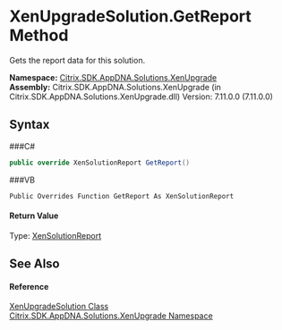# XenUpgradeSolution.GetReport Method 
 

Gets the report data for this solution.

**Namespace:**&nbsp;<a href="N_Citrix_SDK_AppDNA_Solutions_XenUpgrade">Citrix.SDK.AppDNA.Solutions.XenUpgrade</a><br />**Assembly:**&nbsp;Citrix.SDK.AppDNA.Solutions.XenUpgrade (in Citrix.SDK.AppDNA.Solutions.XenUpgrade.dll) Version: 7.11.0.0 (7.11.0.0)

## Syntax

###C#
```csharp
public override XenSolutionReport GetReport()
```

###VB
```vbnet
Public Overrides Function GetReport As XenSolutionReport
```


#### Return Value
Type: <a href="T_Citrix_SDK_AppDNA_Solutions_Xen_Common_XenSolutionReport">XenSolutionReport</a>

## See Also


#### Reference
<a href="T_Citrix_SDK_AppDNA_Solutions_XenUpgrade_XenUpgradeSolution">XenUpgradeSolution Class</a><br /><a href="N_Citrix_SDK_AppDNA_Solutions_XenUpgrade">Citrix.SDK.AppDNA.Solutions.XenUpgrade Namespace</a><br />